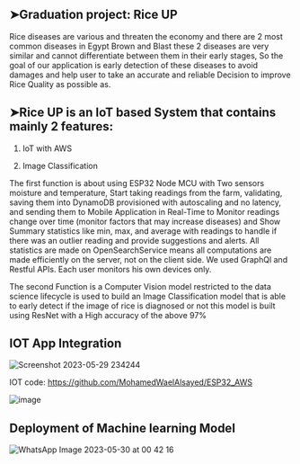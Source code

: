 
## ➤Graduation project: Rice UP

Rice diseases are various and threaten the economy and there are 2 most common diseases in Egypt Brown and Blast these 2 diseases are very similar and cannot differentiate between them in their early stages, So the goal of our application is early detection of these diseases to avoid damages and help user to take an accurate and reliable Decision to improve Rice Quality as possible as.



## ➤Rice UP is an IoT based System that contains mainly 2 features:

1.	IoT with AWS

2.	Image Classification



The first function is about using ESP32 Node MCU with Two sensors moisture and temperature, Start taking readings from the farm, validating, saving them into DynamoDB provisioned with autoscaling and no latency, and sending them to Mobile Application in Real-Time to Monitor readings change over time (monitor factors that may increase diseases) and Show Summary statistics like min, max, and average with readings to handle if there was an outlier reading and provide suggestions and alerts. All statistics are made on OpenSearchService means all computations are made efficiently on the server, not on the client side. We used GraphQl and Restful APIs. Each user monitors his own devices only.



The second Function is a Computer Vision model restricted to the data science lifecycle is used to build an Image Classification model that is able to early detect if the image of rice is diagnosed or not this model is built using ResNet with a High accuracy of the above 97%

## IOT App Integration
![Screenshot 2023-05-29 234244](https://github.com/MohamedWaelAlsayed/rice-up/assets/62488272/d5540a5d-cb2a-49f6-b889-a567ace36654)


IOT code: https://github.com/MohamedWaelAlsayed/ESP32_AWS

![image](https://github.com/MohamedWaelAlsayed/rice-up/assets/62488272/0ba81342-e95b-4bc7-97fe-733b16f9a295)

## Deployment of Machine learning Model
![WhatsApp Image 2023-05-30 at 00 42 16](https://github.com/MohamedWaelAlsayed/rice-up/assets/62488272/d3f72f86-49f6-42a2-af99-166956ee6b6e)
